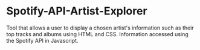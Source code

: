 # Spotify-API-Artist-Explorer
Tool that allows a user to display a chosen artist's information such as their top tracks and albums using HTML and CSS. Information accessed using the Spotify API in Javascript.
